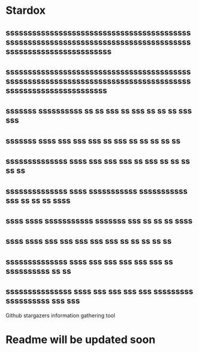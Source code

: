 # Stardox
 ##          ssssssssssssssssssssssssssssssssssssssssssssssssssssssssssssssssssssssssssssssssssssssssssssssssssssssssssss
 ##         sssssssssssssssssssssssssssssssssssssssssssssssssssssssssssssssssssssssssssssssssssssssssssssssssssssssssss
 ##        sssssss            ssssssssss      ss     ss       sss     ss      sss    ss       ss      ss   sss    sss
 ##       sssssss               ssss        sss     sss      sss      ss     sss      ss     ss      ss     ss   ss
 ##      ssssssssssssss        ssss        sss     sss      sss      ss     sss       ss    ss      ss      ss  ss
 ##      ssssssssssssss       ssss        sssssssssss      sssssssssss     sss       ss    ss      ss       ssss
 ##              ssss       ssss        sssssssssss      sssssss         sss       ss    ss      ss       ssss
 ##              ssss       ssss        sss     sss      sss  sss        sss       ss    ss      ss       ss  ss
 ##   ssssssssssssss       ssss        sss     sss      sss   sss       sss     ss     ssssssssss        ss   ss
 ## sssssssssssssss       ssss        sss     sss      sss     sss     sssssssss      ssssssssss       sss    sss 


Github stargazers information gathering tool

# Readme will be updated soon
